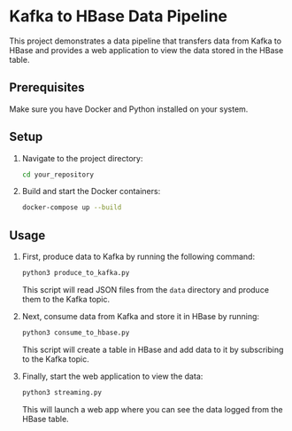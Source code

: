# Kafka to HBase Data Pipeline

This project demonstrates a data pipeline that transfers data from Kafka to HBase and provides a web application to view the data stored in the HBase table.

## Prerequisites

Make sure you have Docker and Python installed on your system.

## Setup

1. Navigate to the project directory:

    ```bash
    cd your_repository
    ```

2. Build and start the Docker containers:

    ```bash
    docker-compose up --build
    ```

## Usage

1. First, produce data to Kafka by running the following command:

    ```bash
    python3 produce_to_kafka.py
    ```

    This script will read JSON files from the `data` directory and produce them to the Kafka topic.

2. Next, consume data from Kafka and store it in HBase by running:

    ```bash
    python3 consume_to_hbase.py
    ```

    This script will create a table in HBase and add data to it by subscribing to the Kafka topic.

3. Finally, start the web application to view the data:

    ```bash
    python3 streaming.py
    ```

    This will launch a web app where you can see the data logged from the HBase table.

